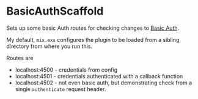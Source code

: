 # BasicAuthScaffold

Sets up some basic Auth routes for checking changes to [Basic Auth](https://github.com/CultivateHQ/basic_auth).

My default, `mix.exs` configures the plugin to be loaded from a sibling directory from where you run this.

Routes are

* localhost:4500 - credentials from config
* localhost:4501 - credentials authenticated with a callback function
* localhost:4502 - not even basic auth, but demonstrating check from a single `authenticate` request header.
